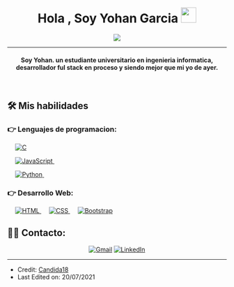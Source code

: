
<h1 align="center">Hola , Soy Yohan Garcia <img src="https://media.giphy.com/media/hvRJCLFzcasrR4ia7z/giphy.gif" width="35"></h1>
<p align="center">
  <a href="https://github.com/DenverCoder1/readme-typing-svg"><img src="https://readme-typing-svg.herokuapp.com?lines=Estudiante+informatico;Desarrollador+full+stack;AI%20;Siempre%20aprendiendo%20nuevas%20cosas&center=true&width=500&height=50"></a>
</p>
<hr/>
<h4 align="center">Soy Yohan. un estudiante universitario en ingenieria informatica, desarrollador ful stack en proceso y siendo mejor que mi yo de ayer.</h4>
<br>



## 🛠️ Mis habilidades

### 👉 Lenguajes de programacion:

<p align="left"> 
  &emsp; 
  <a href="https://www.cprogramming.com/" target="_blank"> 
    <img alt="C" src="https://img.shields.io/badge/C%20-%232370ED.svg?logo=c&logoColor=white">
  </a> 
  
  
  &emsp;
  <a href="https://developer.mozilla.org/en-US/docs/Web/JavaScript" target="_blank"> 
     <img alt="JavaScript" src="https://img.shields.io/badge/JavaScript%20-%23F7DF1E.svg?logo=javascript&logoColor=black">
   </a>
  &emsp;
  
  &emsp;
   <a href="https://www.python.org" target="_blank">
    <img alt="Python" src="https://img.shields.io/badge/Python%20-%2314354C.svg?logo=python&logoColor=white">
  </a>
  &emsp;
  
</p>

### 👉 Desarrollo Web:
<p align="left"> 
  &emsp; 
  <a href="https://www.w3.org/html/" target="_blank"> 
   <img alt="HTML" src="https://img.shields.io/badge/HTML5%20-%23E34F26.svg?logo=html5&logoColor=white">
  </a>   
  &emsp;
  <a href="https://www.w3schools.com/css/" target="_blank">
    <img alt="CSS" src="https://img.shields.io/badge/CSS%20-%231572B6.svg?logo=css3&logoColor=white">
  </a> 
   &emsp;
  <a href="https://getbootstrap.com" target="_blank"> 
    <img alt="Bootstrap" src="https://img.shields.io/badge/Bootstrap-%23563D7C.svg?style=flat&logo=bootstrap&logoColor=white"/>
  </a>
</p>




## 🙋‍♀️ Contacto:
<p align="center">
  </a>
	<a href="mailto:yohan.aarong@gmail.com"><img src="https://img.icons8.com/bubbles/50/000000/gmail.png" alt="Gmail"/></a>
	</a>
	<a href="http://www.linkedin.com/in/yohan-aaron-garcia-gonzalez-b30b212b3"><img src="https://img.icons8.com/bubbles/50/000000/linkedin.png" alt="LinkedIn"/></a>
	</a>
	</a>
	</a>
	
</p>

<hr/>

* Credit: [Candida18](https://github.com/Candida18)
* Last Edited on: 20/07/2021








